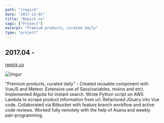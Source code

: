 ```yaml
---
path: "/repick"
date: "2017-11-01"
title: "Repick.co"
tags: ["Project"]
excerpt: "Premium products, curated daily"
type: "project"
---
```


## 2017.04 - 

[repick.co](https://repick.co/)

![Imgur](https://i.imgur.com/4ZM6E0l.gif)

"Premium products, curated daily" - Created reusable component with VueJS and Meteor. Extensive use of Sass(variables, mixins and etc). Implemented Algolia for instant search. Wrote Python script on AWS Lambda to scrape product information from url. Refactored JQuery into Vue code. Collaborated via Bitbucket with feature branch workflow and active code reviews. Worked fully remotely with the help of Asana and weekly pair-programming.